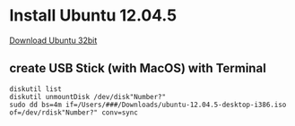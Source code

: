 # Install Ubuntu 12.04.5

[Download Ubuntu 32bit](http://releases.ubuntu.com/precise/)

## create USB Stick (with MacOS) with Terminal

```
diskutil list
diskutil unmountDisk /dev/disk"Number?"
sudo dd bs=4m if=/Users/###/Downloads/ubuntu-12.04.5-desktop-i386.iso  of=/dev/rdisk"Number?" conv=sync
```
